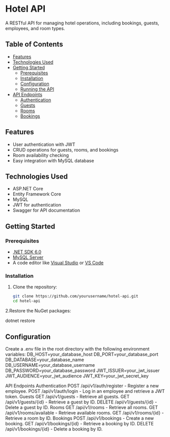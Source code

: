 # Hotel API

A RESTful API for managing hotel operations, including bookings, guests, employees, and room types.

## Table of Contents

- [Features](#features)
- [Technologies Used](#technologies-used)
- [Getting Started](#getting-started)
  - [Prerequisites](#prerequisites)
  - [Installation](#installation)
  - [Configuration](#configuration)
  - [Running the API](#running-the-api)
- [API Endpoints](#api-endpoints)
  - [Authentication](#authentication)
  - [Guests](#guests)
  - [Rooms](#rooms)
  - [Bookings](#bookings)

## Features

- User authentication with JWT
- CRUD operations for guests, rooms, and bookings
- Room availability checking
- Easy integration with MySQL database

## Technologies Used

- ASP.NET Core
- Entity Framework Core
- MySQL
- JWT for authentication
- Swagger for API documentation

## Getting Started

### Prerequisites

- [.NET SDK 6.0](https://dotnet.microsoft.com/download/dotnet/6.0)
- [MySQL Server](https://dev.mysql.com/downloads/mysql/)
- A code editor like [Visual Studio](https://visualstudio.microsoft.com/) or [VS Code](https://code.visualstudio.com/)

### Installation

1. Clone the repository:

   ```bash
   git clone https://github.com/yourusername/hotel-api.git
   cd hotel-api
2.Restore the NuGet packages:
  
  dotnet restore

## Configuration
Create a .env file in the root directory with the following environment variables:
DB_HOST=your_database_host
DB_PORT=your_database_port
DB_DATABASE=your_database_name
DB_USERNAME=your_database_username
DB_PASSWORD=your_database_password
JWT_ISSUER=your_jwt_issuer
JWT_AUDIENCE=your_jwt_audience
JWT_KEY=your_jwt_secret_key


API Endpoints
Authentication
POST /api/v1/auth/register - Register a new employee.
POST /api/v1/auth/login - Log in an employee and retrieve a JWT token.
Guests
GET /api/v1/guests - Retrieve all guests.
GET /api/v1/guests/{id} - Retrieve a guest by ID.
DELETE /api/v1/guests/{id} - Delete a guest by ID.
Rooms
GET /api/v1/rooms - Retrieve all rooms.
GET /api/v1/rooms/available - Retrieve available rooms.
GET /api/v1/rooms/{id} - Retrieve a room by ID.
Bookings
POST /api/v1/bookings - Create a new booking.
GET /api/v1/bookings/{id} - Retrieve a booking by ID.
DELETE /api/v1/bookings/{id} - Delete a booking by ID.
